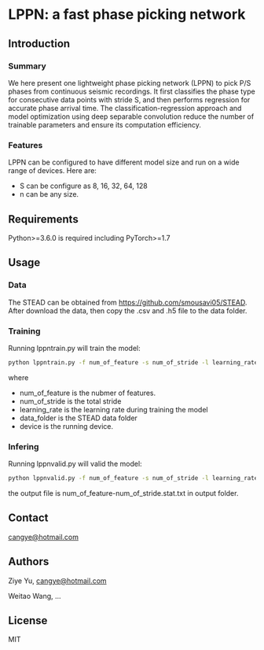 # LPPN: a fast phase picking network

## Introduction

### Summary
We here present one lightweight phase picking network (LPPN) to pick P/S phases from continuous seismic recordings. It first classifies the phase type for consecutive data points with stride S, and then performs regression for accurate phase arrival time. The classification-regression approach and model optimization using deep separable convolution reduce the number of trainable parameters and ensure its computation efficiency. 

### Features
LPPN can be configured to have different model size and run on a wide range of devices. Here are:
- S can be configure as 8, 16, 32, 64, 128 
- n can be any size.

## Requirements
Python>=3.6.0 is required including PyTorch>=1.7

## Usage
### Data 
The STEAD can be obtained from https://github.com/smousavi05/STEAD. After download the data, then copy the .csv and .h5 file to the data folder. 

### Training
Running lppntrain.py will train the model:
```bash 
python lppntrain.py -f num_of_feature -s num_of_stride -l learning_rate -i data_folder -d device
```
where 
- num_of_feature is the nubmer of features. 
- num_of_stride is the total stride
- learning_rate is the learning rate during training the model
- data_folder is the STEAD data folder 
- device is the running device. 

### Infering
Running lppnvalid.py will valid the model:
```bash 
python lppnvalid.py -f num_of_feature -s num_of_stride -l learning_rate -o output -i data_folder -d device
```
the output file is num_of_feature-num_of_stride.stat.txt in output folder. 


## Contact 
cangye@hotmail.com

## Authors
Ziye Yu, cangye@hotmail.com

Weitao Wang, ...

## License
MIT 

